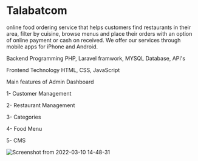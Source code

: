# Talabatcom

online food ordering service that helps customers find restaurants in their area, filter by cuisine, browse menus and place their orders with an option of online payment or cash on received. We offer our services through mobile apps for iPhone and Android.

Backend Programming
PHP,
Laravel framwork,
MYSQL Database,
API's

Frontend Technology
HTML, CSS, JavaScript

Main features of Admin Dashboard

1- Customer Management

2- Restaurant Management

3- Categories

4- Food Menu

5- CMS



![Screenshot from 2022-03-10 14-48-31](https://user-images.githubusercontent.com/18228917/157665016-198c4322-a218-4454-8b21-73bebc4442a7.png)
